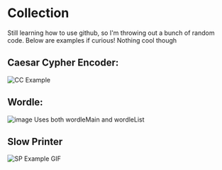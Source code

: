 # Collection
Still learning how to use github, so I'm throwing out a bunch of random code. Below are examples if curious! Nothing cool though

## Caesar Cypher Encoder:
![CC Example](https://user-images.githubusercontent.com/75642696/176654736-7d5c3842-7d31-4d3c-b2f4-5aee6a9a0a8e.PNG)


## Wordle:
![image](https://user-images.githubusercontent.com/75642696/176653837-024784b6-e7ce-4af9-abaa-900a58ebecef.png)
Uses both wordleMain and wordleList

## Slow Printer
![SP Example GIF](https://user-images.githubusercontent.com/75642696/176656597-ad14d4a9-5296-4f88-9022-4eebf8d2a808.gif)

